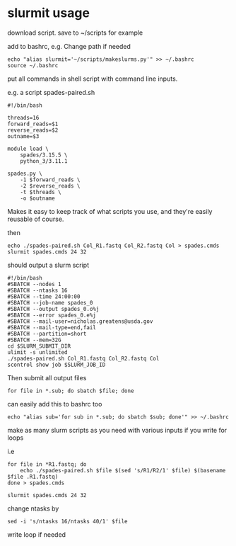 # slurmit usage

download script. save to ~/scripts for example

add to bashrc, e.g. Change path if needed
```
echo "alias slurmit='~/scripts/makeslurms.py'" >> ~/.bashrc
source ~/.bashrc
```

put all commands in shell script with command line inputs. 

e.g. a script spades-paired.sh

```
#!/bin/bash

threads=16
forward_reads=$1
reverse_reads=$2
outname=$3

module load \
    spades/3.15.5 \
    python_3/3.11.1

spades.py \
    -1 $forward_reads \
    -2 $reverse_reads \
    -t $threads \
    -o $outname
```
Makes it easy to keep track of what scripts you use, and they're easily reusable of course.

then 
```
echo ./spades-paired.sh Col_R1.fastq Col_R2.fastq Col > spades.cmds
slurmit spades.cmds 24 32
```
should output a slurm script
```
#!/bin/bash
#SBATCH --nodes 1
#SBATCH --ntasks 16
#SBATCH --time 24:00:00
#SBATCH --job-name spades_0
#SBATCH --output spades_0.o%j
#SBATCH --error spades_0.e%j
#SBATCH --mail-user=nicholas.greatens@usda.gov
#SBATCH --mail-type=end,fail
#SBATCH --partition=short
#SBATCH --mem=32G
cd $SLURM_SUBMIT_DIR
ulimit -s unlimited
./spades-paired.sh Col_R1.fastq Col_R2.fastq Col
scontrol show job $SLURM_JOB_ID
```
Then submit all output files
```
for file in *.sub; do sbatch $file; done
```
can easily add this to bashrc too
```
echo "alias sub='for sub in *.sub; do sbatch $sub; done'" >> ~/.bashrc
```

make as many slurm scripts as you need with various inputs if you write for loops

i.e 
```
for file in *R1.fastq; do 
    echo ./spades-paired.sh $file $(sed 's/R1/R2/1' $file) $(basename $file .R1.fastq)
done > spades.cmds

slurmit spades.cmds 24 32
```

change ntasks by
```
sed -i 's/ntasks 16/ntasks 40/1' $file
```

write loop if needed
